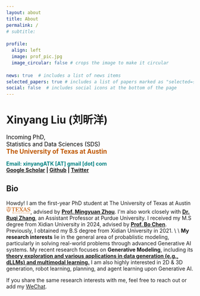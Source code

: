 ```yaml
---
layout: about
title: About
permalink: /
# subtitle: 

profile:
  align: left
  image: prof_pic.jpg
  image_circular: false # crops the image to make it circular

news: true  # includes a list of news items
selected_papers: true # includes a list of papers marked as "selected={true}"
social: false  # includes social icons at the bottom of the page
---
```

# **Xinyang Liu (刘昕洋)** 
<!-- <font color="black" size=4 face="">Incoming PhD, Statistics and Data Sciences (SDS)</font> -->
<span style="color: black; font-size: 1.1em;">Incoming PhD,</span>\
<span style="color: black; font-size: 1.1em;">Statistics and Data Sciences (SDS)</span>\
<span style="color: #BF5701; font-size: 1.2em; font-weight: bold;">The University of Texas at Austin</span>

<span style="color: Teal; font-size: 1.0em; font-weight: bold;">Email: xinyangATK [AT] gmail [dot] com</span>\
**[Google Scholar](https://scholar.google.com.hk/citations?hl=zh-CN&user=9VtswyYAAAAJ) | [Github](https://github.com/xinyangATK) | [Twitter](https://twitter.com/XinyangATK)**

## **Bio**
Howdy! I am the first-year PhD student at The University of Texas at Austin <img src="/assets/img/ut-logo.png" width="65">, advised by **[<u>Prof. Mingyuan Zhou</u>](https://mingyuanzhou.github.io)**. 
I'm also work closely with **[<u>Dr. Ruqi Zhang</u>](https://ruqizhang.github.io)**, an Assistant Professor at Purdue University. 
I received my M.S degree from Xidian University in 2024, advised by **[<u>Prof. Bo Chen</u>](https://web.xidian.edu.cn/bchen/)**. 
Previously, I obtained my B.S degree from Xidian University in 2021. 
\\
\\
**My research interests** lie in the general area of probablistic modeling, particularly in solving real-world problems through advanced Generative AI systems. 
My recent research focuses on **Generative Modeling**, including its **<u>theory exploration and various applications in data generation (e.g., dLLMs) and multimodal learning.</u>**
I am also highly interested in 2D & 3D generation, robot learning, planning, and agent learning upon Generative AI. 

If you share the same research interests with me, feel free to reach out or add my [WeChat](./assets/img/wechat.jpg).



 